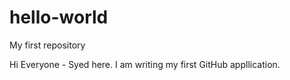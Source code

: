 # hello-world
My first repository

Hi Everyone - Syed here. I am writing my first GitHub appllication.
